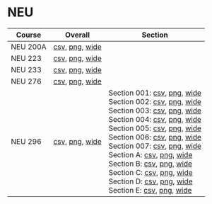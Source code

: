 # NEU

| Course | Overall | Section |
| ------ | ------- | ------- |
| NEU 200A | [csv](https://github.com/UCSD-Historical-Enrollment-Data/2023Fall/blob/main/overall/NEU%20200A.csv), [png](https://raw.githubusercontent.com/UCSD-Historical-Enrollment-Data/2023Fall/main/plot_overall/NEU%20200A.png), [wide](https://raw.githubusercontent.com/UCSD-Historical-Enrollment-Data/2023Fall/main/plot_overall_wide/NEU%20200A.png) |  |
| NEU 223 | [csv](https://github.com/UCSD-Historical-Enrollment-Data/2023Fall/blob/main/overall/NEU%20223.csv), [png](https://raw.githubusercontent.com/UCSD-Historical-Enrollment-Data/2023Fall/main/plot_overall/NEU%20223.png), [wide](https://raw.githubusercontent.com/UCSD-Historical-Enrollment-Data/2023Fall/main/plot_overall_wide/NEU%20223.png) |  |
| NEU 233 | [csv](https://github.com/UCSD-Historical-Enrollment-Data/2023Fall/blob/main/overall/NEU%20233.csv), [png](https://raw.githubusercontent.com/UCSD-Historical-Enrollment-Data/2023Fall/main/plot_overall/NEU%20233.png), [wide](https://raw.githubusercontent.com/UCSD-Historical-Enrollment-Data/2023Fall/main/plot_overall_wide/NEU%20233.png) |  |
| NEU 276 | [csv](https://github.com/UCSD-Historical-Enrollment-Data/2023Fall/blob/main/overall/NEU%20276.csv), [png](https://raw.githubusercontent.com/UCSD-Historical-Enrollment-Data/2023Fall/main/plot_overall/NEU%20276.png), [wide](https://raw.githubusercontent.com/UCSD-Historical-Enrollment-Data/2023Fall/main/plot_overall_wide/NEU%20276.png) |  |
| NEU 296 | [csv](https://github.com/UCSD-Historical-Enrollment-Data/2023Fall/blob/main/overall/NEU%20296.csv), [png](https://raw.githubusercontent.com/UCSD-Historical-Enrollment-Data/2023Fall/main/plot_overall/NEU%20296.png), [wide](https://raw.githubusercontent.com/UCSD-Historical-Enrollment-Data/2023Fall/main/plot_overall_wide/NEU%20296.png) | Section 001: [csv](https://github.com/UCSD-Historical-Enrollment-Data/2023Fall/blob/main/section/NEU%20296_001.csv), [png](https://raw.githubusercontent.com/UCSD-Historical-Enrollment-Data/2023Fall/main/plot_section/NEU%20296_001.png), [wide](https://raw.githubusercontent.com/UCSD-Historical-Enrollment-Data/2023Fall/main/plot_section_wide/NEU%20296_001.png)<br>Section 002: [csv](https://github.com/UCSD-Historical-Enrollment-Data/2023Fall/blob/main/section/NEU%20296_002.csv), [png](https://raw.githubusercontent.com/UCSD-Historical-Enrollment-Data/2023Fall/main/plot_section/NEU%20296_002.png), [wide](https://raw.githubusercontent.com/UCSD-Historical-Enrollment-Data/2023Fall/main/plot_section_wide/NEU%20296_002.png)<br>Section 003: [csv](https://github.com/UCSD-Historical-Enrollment-Data/2023Fall/blob/main/section/NEU%20296_003.csv), [png](https://raw.githubusercontent.com/UCSD-Historical-Enrollment-Data/2023Fall/main/plot_section/NEU%20296_003.png), [wide](https://raw.githubusercontent.com/UCSD-Historical-Enrollment-Data/2023Fall/main/plot_section_wide/NEU%20296_003.png)<br>Section 004: [csv](https://github.com/UCSD-Historical-Enrollment-Data/2023Fall/blob/main/section/NEU%20296_004.csv), [png](https://raw.githubusercontent.com/UCSD-Historical-Enrollment-Data/2023Fall/main/plot_section/NEU%20296_004.png), [wide](https://raw.githubusercontent.com/UCSD-Historical-Enrollment-Data/2023Fall/main/plot_section_wide/NEU%20296_004.png)<br>Section 005: [csv](https://github.com/UCSD-Historical-Enrollment-Data/2023Fall/blob/main/section/NEU%20296_005.csv), [png](https://raw.githubusercontent.com/UCSD-Historical-Enrollment-Data/2023Fall/main/plot_section/NEU%20296_005.png), [wide](https://raw.githubusercontent.com/UCSD-Historical-Enrollment-Data/2023Fall/main/plot_section_wide/NEU%20296_005.png)<br>Section 006: [csv](https://github.com/UCSD-Historical-Enrollment-Data/2023Fall/blob/main/section/NEU%20296_006.csv), [png](https://raw.githubusercontent.com/UCSD-Historical-Enrollment-Data/2023Fall/main/plot_section/NEU%20296_006.png), [wide](https://raw.githubusercontent.com/UCSD-Historical-Enrollment-Data/2023Fall/main/plot_section_wide/NEU%20296_006.png)<br>Section 007: [csv](https://github.com/UCSD-Historical-Enrollment-Data/2023Fall/blob/main/section/NEU%20296_007.csv), [png](https://raw.githubusercontent.com/UCSD-Historical-Enrollment-Data/2023Fall/main/plot_section/NEU%20296_007.png), [wide](https://raw.githubusercontent.com/UCSD-Historical-Enrollment-Data/2023Fall/main/plot_section_wide/NEU%20296_007.png)<br>Section A: [csv](https://github.com/UCSD-Historical-Enrollment-Data/2023Fall/blob/main/section/NEU%20296_A.csv), [png](https://raw.githubusercontent.com/UCSD-Historical-Enrollment-Data/2023Fall/main/plot_section/NEU%20296_A.png), [wide](https://raw.githubusercontent.com/UCSD-Historical-Enrollment-Data/2023Fall/main/plot_section_wide/NEU%20296_A.png)<br>Section B: [csv](https://github.com/UCSD-Historical-Enrollment-Data/2023Fall/blob/main/section/NEU%20296_B.csv), [png](https://raw.githubusercontent.com/UCSD-Historical-Enrollment-Data/2023Fall/main/plot_section/NEU%20296_B.png), [wide](https://raw.githubusercontent.com/UCSD-Historical-Enrollment-Data/2023Fall/main/plot_section_wide/NEU%20296_B.png)<br>Section C: [csv](https://github.com/UCSD-Historical-Enrollment-Data/2023Fall/blob/main/section/NEU%20296_C.csv), [png](https://raw.githubusercontent.com/UCSD-Historical-Enrollment-Data/2023Fall/main/plot_section/NEU%20296_C.png), [wide](https://raw.githubusercontent.com/UCSD-Historical-Enrollment-Data/2023Fall/main/plot_section_wide/NEU%20296_C.png)<br>Section D: [csv](https://github.com/UCSD-Historical-Enrollment-Data/2023Fall/blob/main/section/NEU%20296_D.csv), [png](https://raw.githubusercontent.com/UCSD-Historical-Enrollment-Data/2023Fall/main/plot_section/NEU%20296_D.png), [wide](https://raw.githubusercontent.com/UCSD-Historical-Enrollment-Data/2023Fall/main/plot_section_wide/NEU%20296_D.png)<br>Section E: [csv](https://github.com/UCSD-Historical-Enrollment-Data/2023Fall/blob/main/section/NEU%20296_E.csv), [png](https://raw.githubusercontent.com/UCSD-Historical-Enrollment-Data/2023Fall/main/plot_section/NEU%20296_E.png), [wide](https://raw.githubusercontent.com/UCSD-Historical-Enrollment-Data/2023Fall/main/plot_section_wide/NEU%20296_E.png) |
